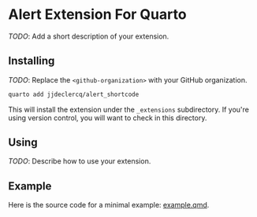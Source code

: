 # Alert Extension For Quarto

_TODO_: Add a short description of your extension.

## Installing

_TODO_: Replace the `<github-organization>` with your GitHub organization.

```bash
quarto add jjdeclercq/alert_shortcode
```

This will install the extension under the `_extensions` subdirectory.
If you're using version control, you will want to check in this directory.

## Using

_TODO_: Describe how to use your extension.

## Example

Here is the source code for a minimal example: [example.qmd](example.qmd).

